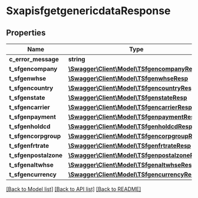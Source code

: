 # SxapisfgetgenericdataResponse

## Properties
Name | Type | Description | Notes
------------ | ------------- | ------------- | -------------
**c_error_message** | **string** |  | [optional] 
**t_sfgencompany** | [**\Swagger\Client\Model\TSfgencompanyResp**](TSfgencompanyResp.md) |  | [optional] 
**t_sfgenwhse** | [**\Swagger\Client\Model\TSfgenwhseResp**](TSfgenwhseResp.md) |  | [optional] 
**t_sfgencountry** | [**\Swagger\Client\Model\TSfgencountryResp**](TSfgencountryResp.md) |  | [optional] 
**t_sfgenstate** | [**\Swagger\Client\Model\TSfgenstateResp**](TSfgenstateResp.md) |  | [optional] 
**t_sfgencarrier** | [**\Swagger\Client\Model\TSfgencarrierResp**](TSfgencarrierResp.md) |  | [optional] 
**t_sfgenpayment** | [**\Swagger\Client\Model\TSfgenpaymentResp**](TSfgenpaymentResp.md) |  | [optional] 
**t_sfgenholdcd** | [**\Swagger\Client\Model\TSfgenholdcdResp**](TSfgenholdcdResp.md) |  | [optional] 
**t_sfgencorpgroup** | [**\Swagger\Client\Model\TSfgencorpgroupResp**](TSfgencorpgroupResp.md) |  | [optional] 
**t_sfgenfrtrate** | [**\Swagger\Client\Model\TSfgenfrtrateResp**](TSfgenfrtrateResp.md) |  | [optional] 
**t_sfgenpostalzone** | [**\Swagger\Client\Model\TSfgenpostalzoneResp**](TSfgenpostalzoneResp.md) |  | [optional] 
**t_sfgenaltwhse** | [**\Swagger\Client\Model\TSfgenaltwhseResp**](TSfgenaltwhseResp.md) |  | [optional] 
**t_sfgencurrency** | [**\Swagger\Client\Model\TSfgencurrencyResp**](TSfgencurrencyResp.md) |  | [optional] 

[[Back to Model list]](../README.md#documentation-for-models) [[Back to API list]](../README.md#documentation-for-api-endpoints) [[Back to README]](../README.md)


